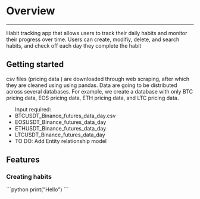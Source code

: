 <!DOCTYPE html>
<html lang="en">
<head>
    <meta charset="UTF-8">
</head>
<body>
    <h1>Overview</h1>
    <hr>
     <p>Habit tracking app that allows users to track their daily habits and 
      monitor their progress over time. Users can create, modifiy, delete, and search habits, and check off each day
    they complete the habit</a></p>
    <h2>Getting started</h2>
    csv files (pricing data ) are downloaded through web scraping, after which they are cleaned using 
    using pandas. Data are going to be distributed across several databases.
         For example, we create a database with only BTC pricing data, EOS pricing data, ETH pricing data, and LTC pricing data.
  <ul>  
      Input required:  </li>
      <li>BTCUSDT_Binance_futures_data_day.csv</li>
      <li>EOSUSDT_Binance_futures_data_day</li>
      <li>ETHUSDT_Binance_futures_data_day</li>
      <li>LTCUSDT_Binance_futures_data_day</li>
      <li>TO DO: Add Entity relationship model </li>

  </ul>
     <h2>Features</h2>
     <h3>Creating habits</h3>
```python
print("Hello")
```
     
</body>



